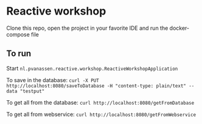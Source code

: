 # Reactive workshop

Clone this repo, open the project in your favorite IDE and run the docker-compose file

## To run
Start `nl.pvanassen.reactive.workshop.ReactiveWorkshopApplication`

To save in the database: 
`curl -X PUT http://localhost:8080/saveToDatabase -H "content-type: plain/text" --data "testput"`

To get all from the database:
`curl http://localhost:8080/getFromDatabase`

To get all from webservice:
`curl http://localhost:8080/getFromWebservice`
